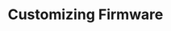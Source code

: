 ---
title: "Customizing Firmware"
permalink: /docs/customizing-firmware/
excerpt: "Customizing Quark's firmware."
#last_modified_at: 2021-06-07T08:48:05-04:00
#redirect_from:
#  - /theme-setup/
toc: true
---